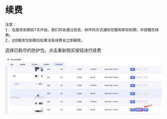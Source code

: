 
# 续费

    注意：
    1. 在服务到期前7天开始，我们将会通过短信、邮件的方式通知您服务即将到期，并提醒您续费。
    2. 抗D服务包到期后如果没有续费会立即删除。

选择已耗尽的防护包，点击重新购买按钮进行续费

![](/images/uadssp/opintro/rebuy_adssp.png)

